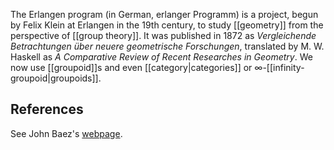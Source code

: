 The Erlangen program (in German, erlanger Programm) is a project, begun by Felix Klein at Erlangen in the 19th century, to study [[geometry]] from the perspective of [[group theory]].  It was published in 1872 as _Vergleichende Betrachtungen &#252;ber neuere geometrische Forschungen_, translated by M. W. Haskell as _A Comparative Review of Recent Researches in Geometry_. We now use [[groupoid]]s and even [[category|categories]] or $\infty$-[[infinity-groupoid|groupoids]].

## References ##

See John Baez's [webpage](http://math.ucr.edu/home/baez/erlangen/).
